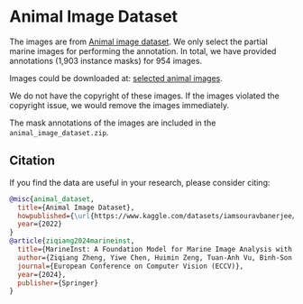 # Animal Image Dataset

The images are from [Animal image dataset](https://www.kaggle.com/datasets/iamsouravbanerjee/animal-image-dataset-90-different-animals). We only select the partial marine images for performing the annotation. In total, we have provided annotations (1,903 instance masks) for 954 images.

Images could be downloaded at: [selected animal images](https://www.dropbox.com/scl/fi/evnkdk1ht29qamduur6er/images.zip?rlkey=qf210w3n9p5fsvyljmtp4we8z&st=iz6hwgyi&dl=0). 

We do not have the copyright of these images. If the images violated the copyright issue, we would remove the images immediately.

The mask annotations of the images are included in the `animal_image_dataset.zip`.

## Citation

If you find the data are useful in your research, please consider citing:

```bibtex
@misc{animal_dataset,
  title={Animal Image Dataset},
  howpublished={\url{https://www.kaggle.com/datasets/iamsouravbanerjee/animal-image-dataset-90-different-animals}},
  year={2022}
}
@article{ziqiang2024marineinst,
  title={MarineInst: A Foundation Model for Marine Image Analysis with Instance Visual Description},
  author={Ziqiang Zheng, Yiwe Chen, Huimin Zeng, Tuan-Anh Vu, Binh-Son Hua, Sai-Kit Yeung},
  journal={European Conference on Computer Vision (ECCV)},
  year={2024},
  publisher={Springer}
}
```
